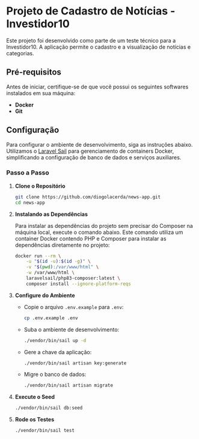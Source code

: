 # Projeto de Cadastro de Notícias - Investidor10

Este projeto foi desenvolvido como parte de um teste técnico para a Investidor10. A aplicação permite o cadastro e a visualização de notícias e categorias. 

## Pré-requisitos

Antes de iniciar, certifique-se de que você possui os seguintes softwares instalados em sua máquina:

- **Docker** 
- **Git** 

## Configuração

Para configurar o ambiente de desenvolvimento, siga as instruções abaixo. Utilizamos o [Laravel Sail](https://laravel.com/docs/11.x/sail) para gerenciamento de containers Docker, simplificando a configuração de banco de dados e serviços auxiliares.

### Passo a Passo

1. **Clone o Repositório**

   ```bash
   git clone https://github.com/diogolacerda/news-app.git
   cd news-app

2. **Instalando as Dependências**

   Para instalar as dependências do projeto sem precisar do Composer na máquina local, execute o comando abaixo. Este comando utiliza um container Docker contendo PHP e Composer para instalar as dependências diretamente no projeto:

    ```bash
    docker run --rm \
        -u "$(id -u):$(id -g)" \
        -v "$(pwd):/var/www/html" \
        -w /var/www/html \
        laravelsail/php83-composer:latest \
        composer install --ignore-platform-reqs

    
3. **Configure do Ambiente**

    - Copie o arquivo `.env.example` para `.env`:
        ```bash
        cp .env.example .env

    - Suba o ambiente de desenvolvimento:
        ```bash
        ./vendor/bin/sail up -d

    - Gere a chave da aplicação:
        ```bash
        ./vendor/bin/sail artisan key:generate

    - Migre o banco de dados:
        ```bash
        ./vendor/bin/sail artisan migrate

4. **Execute o Seed**
    ```bash
    ./vendor/bin/sail db:seed

5. **Rode os Testes**
    ```bash
    ./vendor/bin/sail test
